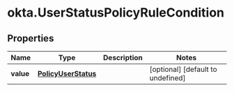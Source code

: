 # okta.UserStatusPolicyRuleCondition

## Properties

Name | Type | Description | Notes
------------ | ------------- | ------------- | -------------
**value** | [**PolicyUserStatus**](PolicyUserStatus.md) |  | [optional] [default to undefined]

